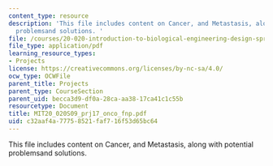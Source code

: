 ```yaml
---
content_type: resource
description: 'This file includes content on Cancer, and Metastasis, along with potential
  problemsand solutions. '
file: /courses/20-020-introduction-to-biological-engineering-design-spring-2009/c32aaf4a77758521faf716f53d65bc64_MIT20_020S09_prj17_onco_fnp.pdf
file_type: application/pdf
learning_resource_types:
- Projects
license: https://creativecommons.org/licenses/by-nc-sa/4.0/
ocw_type: OCWFile
parent_title: Projects
parent_type: CourseSection
parent_uid: becca3d9-df0a-28ca-aa38-17ca41c1c55b
resourcetype: Document
title: MIT20_020S09_prj17_onco_fnp.pdf
uid: c32aaf4a-7775-8521-faf7-16f53d65bc64
---
```

This file includes content on Cancer, and Metastasis, along with potential problemsand solutions. 